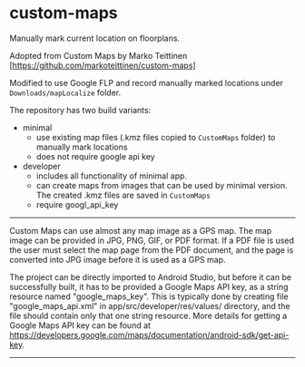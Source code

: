 # custom-maps

Manually mark current location on floorplans. 

Adopted from Custom Maps by Marko Teittinen [https://github.com/markoteittinen/custom-maps]

Modified to use Google FLP and record manually marked locations under `Downloads/mapLocalize` folder.

The repository has two build variants:
* minimal
    * use existing map files (.kmz files copied to `CustomMaps` folder)  to manually mark locations
    * does not require google api key
* developer
    * includes all functionality of minimal app.
    * can create maps from images that can be used by minimal version. The created .kmz files are saved in `CustomMaps`
    * require googl_api_key


-------------------
Custom Maps can use almost any map image as a GPS map. The map image can be provided in JPG, PNG, GIF, or PDF format.
If a PDF file is used the user must select the map page from the PDF document, and the page is converted into JPG image
before it is used as a GPS map.

The project can be directly imported to Android Studio, but before it can be successfully built, it has to be provided
a Google Maps API key, as a string resource named "google_maps_key". This is typically done by creating file 
"google_maps_api.xml" in app/src/developer/res/values/ directory, and the file should contain only that one string resource.
More details for getting a Google Maps API key can be found at https://developers.google.com/maps/documentation/android-sdk/get-api-key.

--------------------


